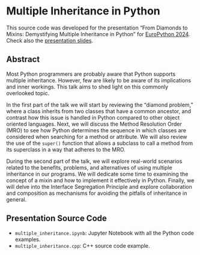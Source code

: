 # Multiple Inheritance in Python 

This source code was developed for the presentation “From Diamonds to Mixins: Demystifying Multiple Inheritance in Python” for [EuroPython 2024](https://ep2024.europython.eu/). Check also the [presentation slides](https://docs.google.com/presentation/d/e/2PACX-1vQM1ke12e3d9qruyJWmCBieXJsy5piBQdNkjYk1SlsHe_8y5DWpPZfAIhbmidNlFwaNofql3rZJkTGr/pub?start=false&loop=false&delayms=3000).

## Abstract

Most Python programmers are probably aware that Python supports multiple inheritance. However, few are likely to be aware of its implications and inner workings. This talk aims to shed light on this commonly overlooked topic.

In the first part of the talk we will start by reviewing the “diamond problem,” where a class inherits from two classes that have a common ancestor, and contrast how this issue is handled in Python compared to other object oriented languages. Next, we will discuss the Method Resolution Order (MRO) to see how Python determines the sequence in which classes are considered when searching for a method or attribute. We will also review the use of the `super()` function that allows a subclass to call a method from its superclass in a way that adheres to the MRO.

During the second part of the talk, we will explore real-world scenarios related to the benefits, problems, and alternatives of using multiple inheritance in our programs. We will dedicate some time to examining the concept of a mixin and how to implement it effectively in Python. Finally, we will delve into the Interface Segregation Principle and explore collaboration and composition as mechanisms for avoiding the pitfalls of inheritance in general.

## Presentation Source Code

- `multiple_inheritance.ipynb`: Jupyter Notebook with all the Python code examples.
- `multiple_inheritance.cpp`: C++ source code example.
  

